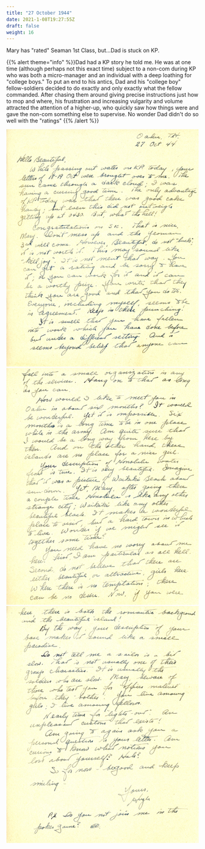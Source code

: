```yaml
---
title: "27 October 1944"
date: 2021-1-08T19:27:55Z
draft: false
weight: 16
---
```

 
Mary has "rated" Seaman 1st Class, but...Dad is stuck on KP.

{{% alert theme="info" %}}Dad had a KP story he told me.  He was at one time (although perhaps not this exact time) subject to a non-com during KP who was both a micro-manager and an individual with a deep loathing for "college boys."  To put an end to his antics, Dad and his "college boy" fellow-soldiers decided to do exactly and only exactly what the fellow commanded.  After chasing them around giving precise instructions just how to mop and where, his frustration and increasing vulgarity and volume attracted the attention of a higher-up, who quickly saw how things were and gave the non-com something else to supervise. No wonder Dad didn't do so well with the "ratings" {{% /alert %}}


![page 1](img035.jpg)
![page 2](img036.jpg)
![page 3](img037.jpg)
